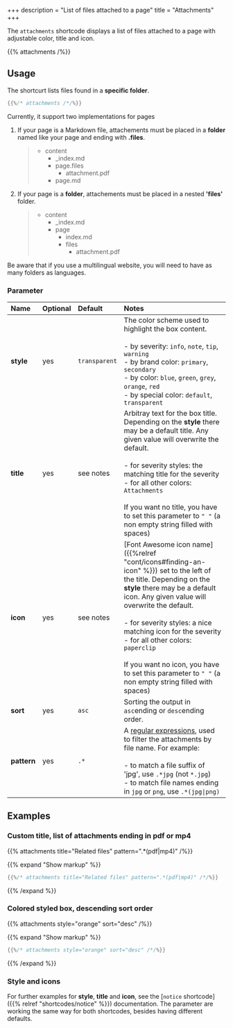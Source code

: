 +++
description = "List of files attached to a page"
title = "Attachments"
+++

The `attachments` shortcode displays a list of files attached to a page with adjustable color, title and icon.

{{% attachments /%}}

## Usage

The shortcurt lists files found in a **specific folder**.

````go
{{%/* attachments /*/%}}
````


Currently, it support two implementations for pages

1. If your page is a Markdown file, attachements must be placed in a **folder** named like your page and ending with **.files**.

    > * content
    >   * _index.md
    >   * page.files
    >      * attachment.pdf
    >   * page.md

2. If your page is a **folder**, attachements must be placed in a nested **'files'** folder.

    > * content
    >   * _index.md
    >   * page
    >      * index.md
    >      * files
    >          * attachment.pdf

Be aware that if you use a multilingual website, you will need to have as many folders as languages.


### Parameter

| Name        | Optional  | Default       | Notes       |
|:------------|:----------|:--------------|:------------|
| **style**   | yes       | `transparent` | The color scheme used to highlight the box content.<br/><br/>- by severity: `info`, `note`, `tip`, `warning`<br/>- by brand color: `primary`, `secondary`<br/>- by color: `blue`, `green`, `grey`, `orange`, `red`<br/>- by special color: `default`, `transparent` |
| **title**   | yes       | see notes     | Arbitray text for the box title. Depending on the **style** there may be a default title. Any given value will overwrite the default.<br/><br/>- for severity styles: the matching title for the severity<br/>- for all other colors: `Attachments`<br/><br/>If you want no title, you have to set this parameter to `" "` (a non empty string filled with spaces) |
| **icon**    | yes       | see notes     | [Font Awesome icon name]({{%relref "cont/icons#finding-an-icon" %}}) set to the left of the title. Depending on the **style** there may be a default icon. Any given value will overwrite the default.<br/><br/>- for severity styles: a nice matching icon for the severity<br/>- for all other colors: `paperclip`<br/><br/>If you want no icon, you have to set this parameter to `" "` (a non empty string filled with spaces) |
| **sort**    | yes       | `asc`         | Sorting the output in `asc`ending or `desc`ending order. |
| **pattern** | yes       | `.*`          | A [regular expressions](https://en.wikipedia.org/wiki/Regular_expression), used to filter the attachments by file name. For example:<br/><br/>- to match a file suffix of 'jpg', use `.*jpg` (not `*.jpg`)<br/>- to match file names ending in `jpg` or `png`, use `.*(jpg\|png)` |

## Examples

### Custom title, list of attachments ending in pdf or mp4

{{% attachments title="Related files" pattern=".*(pdf|mp4)" /%}}

{{% expand "Show markup" %}}

````go
{{%/* attachments title="Related files" pattern=".*(pdf|mp4)" /*/%}}
````

{{% /expand %}}

### Colored styled box, descending sort order

{{% attachments style="orange" sort="desc" /%}}

{{% expand "Show markup" %}}

````go
{{%/* attachments style="orange" sort="desc" /*/%}}
````

{{% /expand %}}

### Style and icons

For further examples for **style**, **title** and **icon**, see the [`notice` shortcode]({{% relref "shortcodes/notice" %}}) documentation. The parameter are working the same way for both shortcodes, besides having different defaults.
